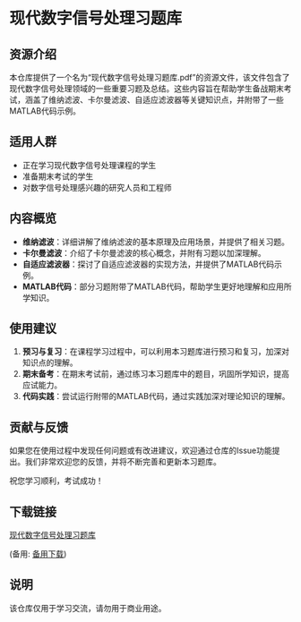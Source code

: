 # 现代数字信号处理习题库

## 资源介绍

本仓库提供了一个名为“现代数字信号处理习题库.pdf”的资源文件，该文件包含了现代数字信号处理领域的一些重要习题及总结。这些内容旨在帮助学生备战期末考试，涵盖了维纳滤波、卡尔曼滤波、自适应滤波器等关键知识点，并附带了一些MATLAB代码示例。

## 适用人群

- 正在学习现代数字信号处理课程的学生
- 准备期末考试的学生
- 对数字信号处理感兴趣的研究人员和工程师

## 内容概览

- **维纳滤波**：详细讲解了维纳滤波的基本原理及应用场景，并提供了相关习题。
- **卡尔曼滤波**：介绍了卡尔曼滤波的核心概念，并附有习题以加深理解。
- **自适应滤波器**：探讨了自适应滤波器的实现方法，并提供了MATLAB代码示例。
- **MATLAB代码**：部分习题附带了MATLAB代码，帮助学生更好地理解和应用所学知识。

## 使用建议

1. **预习与复习**：在课程学习过程中，可以利用本习题库进行预习和复习，加深对知识点的理解。
2. **期末备考**：在期末考试前，通过练习本习题库中的题目，巩固所学知识，提高应试能力。
3. **代码实践**：尝试运行附带的MATLAB代码，通过实践加深对理论知识的理解。

## 贡献与反馈

如果您在使用过程中发现任何问题或有改进建议，欢迎通过仓库的Issue功能提出。我们非常欢迎您的反馈，并将不断完善和更新本习题库。

祝您学习顺利，考试成功！

## 下载链接
[现代数字信号处理习题库](https://pan.quark.cn/s/8ac846f94664) 

(备用: [备用下载](https://pan.baidu.com/s/1sHvL_GAIV1QCIpewrARNoA?pwd=1234))

## 说明

该仓库仅用于学习交流，请勿用于商业用途。

